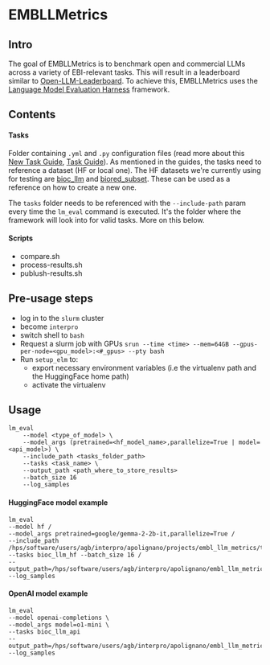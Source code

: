 # EMBLLMetrics

## Intro
The goal of EMBLLMetrics is to benchmark open and commercial LLMs across a variety of EBI-relevant tasks.
This will result in a leaderboard similar to [Open-LLM-Leaderboard](https://huggingface.co/spaces/open-llm-leaderboard/open_llm_leaderboard#/).
To achieve this, EMBLLMetrics uses the [Language Model Evaluation Harness](https://github.com/EleutherAI/lm-evaluation-harness) framework.


## Contents

#### Tasks
Folder containing `.yml` and `.py` configuration files (read more about this [New Task Guide](https://github.com/EleutherAI/lm-evaluation-harness/blob/main/docs/new_task_guide.md), [Task Guide](https://github.com/EleutherAI/lm-evaluation-harness/blob/main/docs/task_guide.md)). As mentioned in the guides, the tasks need to reference a dataset (HF or local one). The HF datasets we're currently using for testing are [bioc_llm](https://huggingface.co/datasets/apolignano/bioc_llm) and [biored_subset](https://huggingface.co/datasets/apolignano/biored_subset). These can be used as a reference on how to create a new one.


The `tasks` folder needs to be referenced with the `--include-path` param every time the `lm_eval` command is executed. It's the folder where the framework will look into for valid tasks. More on this below.

#### Scripts
- compare.sh
- process-results.sh
- publush-results.sh

## Pre-usage steps
- log in to the `slurm` cluster
- become `interpro`
- switch shell to `bash`
- Request a slurm job with GPUs `srun --time <time> --mem=64GB --gpus-per-node=<gpu_model>:<#_gpus> --pty bash`
- Run `setup_elm` to:
  - export necessary environment variables (i.e the virtualenv path and the HuggingFace home path)
  - activate the virtualenv


## Usage
```
lm_eval
    --model <type_of_model> \
    --model_args (pretrained=<hf_model_name>,parallelize=True | model=<api_model>) \
    --include_path <tasks_folder_path>
    --tasks <task_name> \
    --output_path <path_where_to_store_results>
    --batch_size 16
    --log_samples 
```

#### HuggingFace model example
```
lm_eval
--model hf /
--model_args pretrained=google/gemma-2-2b-it,parallelize=True / 
--include_path /hps/software/users/agb/interpro/apolignano/projects/embl_llm_metrics/tasks_test/
--tasks bioc_llm_hf --batch_size 16 /
--output_path=/hps/software/users/agb/interpro/apolignano/embl_llm_metrics/results
--log_samples
```

#### OpenAI model example
```
lm_eval
--model openai-completions \
--model_args model=o1-mini \
--tasks bioc_llm_api
--output_path=/hps/software/users/agb/interpro/apolignano/embl_llm_metrics/results
--log_samples
```
